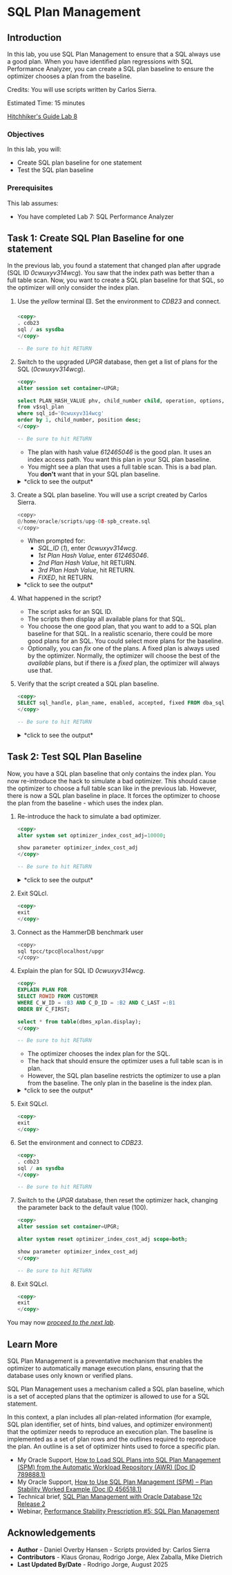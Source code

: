 # SQL Plan Management

## Introduction

In this lab, you use SQL Plan Management to ensure that a SQL always use a good plan. When you have identified plan regressions with SQL Performance Analyzer, you can create a SQL plan baseline to ensure the optimizer chooses a plan from the baseline.

Credits: You will use scripts written by Carlos Sierra.

Estimated Time: 15 minutes

[Hitchhiker's Guide Lab 8](youtube:lwvdaM4v4tQ?start=3855)

### Objectives

In this lab, you will:

* Create SQL plan baseline for one statement
* Test the SQL plan baseline

### Prerequisites

This lab assumes:

* You have completed Lab 7: SQL Performance Analyzer

## Task 1: Create SQL Plan Baseline for one statement

In the previous lab, you found a statement that changed plan after upgrade (SQL ID *0cwuxyv314wcg*). You saw that the index path was better than a full table scan. Now, you want to create a SQL plan baseline for that SQL, so the optimizer will only consider the index plan.

1. Use the *yellow* terminal 🟨. Set the environment to *CDB23* and connect.

    ``` sql
    <copy>
    . cdb23
    sql / as sysdba
    </copy>

    -- Be sure to hit RETURN
    ```

2. Switch to the upgraded *UPGR* database, then get a list of plans for the SQL (*0cwuxyv314wcg*).

    ``` sql
    <copy>
    alter session set container=UPGR;

    select PLAN_HASH_VALUE phv, child_number child, operation, options, object_name
    from v$sql_plan
    where sql_id='0cwuxyv314wcg'
    order by 1, child_number, position desc;
    </copy>

    -- Be sure to hit RETURN
    ```

    * The plan with hash value *612465046* is the good plan. It uses an index access path. You want this plan in your SQL plan baseline.
    * You might see a plan that uses a full table scan. This is a bad plan. You **don't** want that in your SQL plan baseline.

    <details>
    <summary>*click to see the output*</summary>

    ``` text
    SQL> select PLAN_HASH_VALUE phv, child_number child, operation, options, object_name from v$sql_plan where sql_id='0cwuxyv314wcg' order by 1, child_number, position desc;

    PHV        CHILD OPERATION        OPTIONS                OBJECT_NAME
    ---------- ----- ---------------- ---------------------- -----------
    612465046      0 SELECT STATEMENT
    612465046      0 TABLE ACCESS     BY INDEX ROWID BATCHED CUSTOMER
    612465046      0 INDEX            RANGE SCAN             CUSTOMER_I1
    612465046      0 SORT             ORDER BY

    4 rows selected.
    ```

    </details>

3. Create a SQL plan baseline. You will use a script created by Carlos Sierra.

    ``` python
    <copy>
    @/home/oracle/scripts/upg-08-spb_create.sql
    </copy>
    ```

    * When prompted for:
        * *SQL_ID* (*1*), enter *0cwuxyv314wcg*.
        * *1st Plan Hash Value*, enter *612465046*.
        * *2nd Plan Hash Value*, hit RETURN.
        * *3rd Plan Hash Value*, hit RETURN.
        * *FIXED*, hit RETURN.

    <details>
    <summary>*click to see the output*</summary>

    ``` text
    SQL> @/home/oracle/scripts/upg-08-spb_create.sql

    PL/SQL procedure successfully completed.

    PL/SQL procedure successfully completed.

    1. Enter SQL_ID (required)
    Enter value for 1: 0cwuxyv314wcg

    SIGNATURE
    ----------------------------------------
    7823966832826756817

    X_HOST_NAME
    ----------------------------------------------------------------
    holserv1.livelabs.oraclevcn.com

    X_DB_NAME
    ---------
    CDB23

    X_CO
    ----
    NONE

    X_CONTAINER
    ----------------------------------------------------------------------------------------------------------------------------------------------------------------------------------------------------------------------------------------------------------------
    UPGR

    SQL> @spm/upg-08-spb_create.sql 0cwuxyv314wcg

    spb_create_cdb23_oraclevcn_com_upgr_0cwuxyv314wcg_20240813_084739.txt

    HOST      : holserv1.livelabs.oraclevcn.com
    DATABASE  : CDB23
    CONTAINER : UPGR
    SQL_ID    : 0cwuxyv314wcg
    SQL_HANDLE:
    SIGNATURE : 7823966832826756817

    EXISTING BASELINES
    ~~~~~~~~~~~~~~~~~~

    PLANS PERFORMANCE
    ~~~~~~~~~~~~~~~~~

           Plan ET Avg      ET Avg      CPU Avg     CPU Avg           BG Avg       BG Avg     Rows Avg     Rows Avg       Executions       Executions                                   ET 100th    ET 99th     ET 97th     ET 95th     CPU 100th   CPU 99th    CPU 97th    CPU 95th
     Hash Value AWR (ms)    MEM (ms)    AWR (ms)    MEM (ms)             AWR          MEM          AWR          MEM              AWR              MEM   MIN Cost   MAX Cost  NL  HJ  MJ Pctl (ms)   Pctl (ms)   Pctl (ms)   Pctl (ms)   Pctl (ms)   Pctl (ms)   Pctl (ms)   Pctl (ms)
    ----------- ----------- ----------- ----------- ----------- ------------ ------------ ------------ ------------ ---------------- ---------------- ---------- ---------- --- --- --- ----------- ----------- ----------- ----------- ----------- ----------- ----------- -----------
      612465046       1.238       1.269       0.712       0.722          254          254       12.306       12.356          147,740           75,137        255        255   0   0   0      12.411      12.411      12.411      12.411       4.434       4.434       4.434       4.434

    Select up to 3 plans:

    1st Plan Hash Value (req): 612465046
    2nd Plan Hash Value (opt):
    3rd Plan Hash Value (opt):

    FIXED (opt):

    FIX
    ---
    NO
    Plans created from memory for PHV 612465046

         PLANS
    ----------
             1

    Plans created from memory for PHV

         PLANS
    ----------
             0

    Plans created from memory for PHV

         PLANS
    ----------
             0

    SQLSET_NAME
    --------------------------------
    S_0CWUXYV314WCG

          FROM TABLE(DBMS_SQLTUNE.select_workload_repository (          ,           ,
                                                                        *
    ERROR at line 30:
    ORA-06550: line 30, column 69:
    PL/SQL: ORA-00936: missing expression
    ORA-06550: line 29, column 5:
    PL/SQL: SQL Statement ignored
    Help: https://docs.oracle.com/error-help/db/ora-06550/

    Plans created from AWR for PHVs 612465046

         PLANS
    ----------

    PLANS:0

    RESULTING BASELINES
    ~~~~~~~~~~~~~~~~~~~

    CREATED             PLAN_NAME                      ENA ACC FIX REP ADA ORIGIN                        LAST_EXECUTED       LAST_MODIFIED       DESCRIPTION
    ------------------- ------------------------------ --- --- --- --- --- ----------------------------- ------------------- ------------------- ------------------------------------------------------------------------------------------------------------------------------------------------------
    2024-08-13T08:47:46 SQL_PLAN_6t52hc6fj7bqj9b7dfa5f YES YES NO  YES NO  MANUAL-LOAD-FROM-CURSOR-CACHE                     2024-08-13T08:47:46

    CREATED             PLAN_NAME                      ENA ACC FIX REP ADA ORIGIN                          ET_PER_EXEC_MS  CPU_PER_EXEC_MS BUFFERS_PER_EXEC   READS_PER_EXEC    ROWS_PER_EXEC   EXECUTIONS     ELAPSED_TIME         CPU_TIME      BUFFER_GETS       DISK_READS   ROWS_PROCESSED
    ------------------- ------------------------------ --- --- --- --- --- ----------------------------- ---------------- ---------------- ---------------- ---------------- ---------------- ------------ ---------------- ---------------- ---------------- ---------------- ----------------
    2024-08-13T08:47:46 SQL_PLAN_6t52hc6fj7bqj9b7dfa5f YES YES NO  YES NO  MANUAL-LOAD-FROM-CURSOR-CACHE            1.269            0.722              254                0               12       75,137       95,320,929       54,255,810       19,049,522               27          928,409

    CREATED             PLAN_NAME                      ENA ACC FIX REP ADA    PLAN_ID PLAN_HASH_2  PLAN_HASH PLAN_HASH_FULL DESCRIPTION
    ------------------- ------------------------------ --- --- --- --- --- ---------- ----------- ---------- -------------- ------------------------------------------------------------------------------------------------------------------------------------------------------
    2024-08-13T08:47:46 SQL_PLAN_6t52hc6fj7bqj9b7dfa5f YES YES NO  YES NO  2608724575  2608724575  612465046     2608724575

    SQL PLAN BASELINES
    ~~~~~~~~~~~~~~~~~~
    Error: neither SQL handle nor plan name specified

    RESULTING BASELINES
    ~~~~~~~~~~~~~~~~~~~

    CREATED             PLAN_NAME                      ENA ACC FIX REP ADA ORIGIN                        LAST_EXECUTED       LAST_MODIFIED       DESCRIPTION
    ------------------- ------------------------------ --- --- --- --- --- ----------------------------- ------------------- ------------------- ------------------------------------------------------------------------------------------------------------------------------------------------------
    2024-08-13T08:47:46 SQL_PLAN_6t52hc6fj7bqj9b7dfa5f YES YES NO  YES NO  MANUAL-LOAD-FROM-CURSOR-CACHE                     2024-08-13T08:47:46

    CREATED             PLAN_NAME                      ENA ACC FIX REP ADA ORIGIN                          ET_PER_EXEC_MS  CPU_PER_EXEC_MS BUFFERS_PER_EXEC   READS_PER_EXEC    ROWS_PER_EXEC   EXECUTIONS     ELAPSED_TIME         CPU_TIME      BUFFER_GETS       DISK_READS   ROWS_PROCESSED
    ------------------- ------------------------------ --- --- --- --- --- ----------------------------- ---------------- ---------------- ---------------- ---------------- ---------------- ------------ ---------------- ---------------- ---------------- ---------------- ----------------
    2024-08-13T08:47:46 SQL_PLAN_6t52hc6fj7bqj9b7dfa5f YES YES NO  YES NO  MANUAL-LOAD-FROM-CURSOR-CACHE            1.269            0.722              254                0               12       75,137       95,320,929       54,255,810       19,049,522               27          928,409

    CREATED             PLAN_NAME                      ENA ACC FIX REP ADA    PLAN_ID PLAN_HASH_2  PLAN_HASH PLAN_HASH_FULL DESCRIPTION
    ------------------- ------------------------------ --- --- --- --- --- ---------- ----------- ---------- -------------- ------------------------------------------------------------------------------------------------------------------------------------------------------
    2024-08-13T08:47:46 SQL_PLAN_6t52hc6fj7bqj9b7dfa5f YES YES NO  YES NO  2608724575  2608724575  612465046     2608724575

    spb_create_cdb23_oraclevcn_com_upgr_0cwuxyv314wcg_20240813_084739.txt
    ```

    </details>

4. What happened in the script?

    * The script asks for an SQL ID.
    * The scripts then display all available plans for that SQL.
    * You choose the one good plan, that you want to add to a SQL plan baseline for that SQL. In a realistic scenario, there could be more good plans for an SQL. You could select more plans for the baseline.
    * Optionally, you can *fix* one of the plans. A fixed plan is always used by the optimizer. Normally, the optimizer will choose the best of the *available* plans, but if there is a *fixed* plan, the optimizer will always use that.

5. Verify that the script created a SQL plan baseline.

    ``` sql
    <copy>
    SELECT sql_handle, plan_name, enabled, accepted, fixed FROM dba_sql_plan_baselines;
    </copy>

    -- Be sure to hit RETURN
    ```

    <details>
    <summary>*click to see the output*</summary>

    ``` text
    SQL> col sql_handle format a20
    SQL> col plan_name format a30
    SQL> col enabled format a7
    SQL> col accepted format a8
    SQL> col fixed format a5
    SQL> SELECT sql_handle, plan_name, enabled, accepted, fixed FROM dba_sql_plan_baselines;

    SQL_HANDLE           PLAN_NAME                      ENABLED ACCEPTED FIXED
    -------------------- ------------------------------ ------- -------- -----
    SQL_6c9450619d13aed1 SQL_PLAN_6t52hc6fj7bqj9b7dfa5f YES     YES      NO
    ```

    </details>

## Task 2: Test SQL Plan Baseline

Now, you have a SQL plan baseline that only contains the index plan. You now re-introduce the hack to simulate a bad optimizer. This should cause the optimizer to choose a full table scan like in the previous lab. However, there is now a SQL plan baseline in place. It forces the optimizer to choose the plan from the baseline - which uses the index plan.

1. Re-introduce the hack to simulate a bad optimizer.

    ``` sql
    <copy>
    alter system set optimizer_index_cost_adj=10000;

    show parameter optimizer_index_cost_adj
    </copy>

    -- Be sure to hit RETURN
    ```

    <details>
    <summary>*click to see the output*</summary>

    ``` text
    SQL> alter system set optimizer_index_cost_adj=10000;

    System altered.

    NAME                                 TYPE        VALUE
    ------------------------------------ ----------- ------------------------------
    optimizer_index_cost_adj             integer     10000
    ```

    </details>

2. Exit SQLcl.

    ``` sql
    <copy>
    exit
    </copy>
    ```

3. Connect as the HammerDB benchmark user

    ``` bash
    <copy>
    sql tpcc/tpcc@localhost/upgr
    </copy>
    ```

4. Explain the plan for SQL ID *0cwuxyv314wcg*.

    ``` sql
    <copy>
    EXPLAIN PLAN FOR
    SELECT ROWID FROM CUSTOMER
    WHERE C_W_ID = :B3 AND C_D_ID = :B2 AND C_LAST =:B1
    ORDER BY C_FIRST;

    select * from table(dbms_xplan.display);
    </copy>

    -- Be sure to hit RETURN
    ```

    * The optimizer chooses the index plan for the SQL.
    * The hack that should ensure the optimizer uses a full table scan is in plan.
    * However, the SQL plan baseline restricts the optimizer to use a plan from the baseline. The only plan in the baseline is the index plan.

    <details>
    <summary>*click to see the output*</summary>

    ``` text
    SQL> select * from table(dbms_xplan.display);

    PLAN_TABLE_OUTPUT
    _______________________________________________________________________________________________________
    Plan hash value: 612465046

    ----------------------------------------------------------------------------------------------------
    | Id  | Operation                            | Name        | Rows  | Bytes | Cost (%CPU)| Time     |
    ----------------------------------------------------------------------------------------------------
    |   0 | SELECT STATEMENT                     |             |     3 |   135 | 25408   (1)| 00:00:01 |
    |   1 |  SORT ORDER BY                       |             |     3 |   135 | 25408   (1)| 00:00:01 |
    |*  2 |   TABLE ACCESS BY INDEX ROWID BATCHED| CUSTOMER    |     3 |   135 | 25407   (1)| 00:00:01 |
    |*  3 |    INDEX RANGE SCAN                  | CUSTOMER_I1 |  3000 |       |  1001   (1)| 00:00:01 |
    ----------------------------------------------------------------------------------------------------

    Predicate Information (identified by operation id):
    ---------------------------------------------------

       2 - filter("C_LAST"=:B1)
       3 - access("C_W_ID"=TO_NUMBER(:B3) AND "C_D_ID"=TO_NUMBER(:B2))

    Note
    -----
       - SQL plan baseline "SQL_PLAN_6t52hc6fj7bqj9b7dfa5f" used for this statement

    20 rows selected.
    ```

    </details>

5. Exit SQLcl.

    ``` sql
    <copy>
    exit
    </copy>
    ```

6. Set the environment and connect to *CDB23*.

    ``` sql
    <copy>
    . cdb23
    sql / as sysdba
    </copy>

    -- Be sure to hit RETURN
    ```

7. Switch to the *UPGR* database, then reset the optimizer hack, changing the parameter back to the default value (100).

    ``` sql
    <copy>
    alter session set container=UPGR;

    alter system reset optimizer_index_cost_adj scope=both;

    show parameter optimizer_index_cost_adj
    </copy>

    -- Be sure to hit RETURN
    ```

8. Exit SQLcl.

    ``` sql
    <copy>
    exit
    </copy>
    ```

You may now [*proceed to the next lab*](#next).

## Learn More

SQL Plan Management is a preventative mechanism that enables the optimizer to automatically manage execution plans, ensuring that the database uses only known or verified plans.

SQL Plan Management uses a mechanism called a SQL plan baseline, which is a set of accepted plans that the optimizer is allowed to use for a SQL statement.

In this context, a plan includes all plan-related information (for example, SQL plan identifier, set of hints, bind values, and optimizer environment) that the optimizer needs to reproduce an execution plan. The baseline is implemented as a set of plan rows and the outlines required to reproduce the plan. An outline is a set of optimizer hints used to force a specific plan.

* My Oracle Support, [How to Load SQL Plans into SQL Plan Management (SPM) from the Automatic Workload Repository (AWR) (Doc ID 789888.1)](https://support.oracle.com/epmos/faces/DocumentDisplay?id=789888.1)
* My Oracle Support, [How to Use SQL Plan Management (SPM) – Plan Stability Worked Example (Doc ID 456518.1)](https://support.oracle.com/epmos/faces/DocumentDisplay?id=456518.1)
* Technical brief, [SQL Plan Management with Oracle Database 12c Release 2](http://www.oracle.com/technetwork/database/bi-datawarehousing/twp-sql-plan-mgmt-12c-1963237.pdf)
* Webinar, [Performance Stability Prescription #5: SQL Plan Management](https://www.youtube.com/watch?v=qCt1_Fc3JRs&t=5489s)

## Acknowledgements

* **Author** - Daniel Overby Hansen - Scripts provided by: Carlos Sierra
* **Contributors** - Klaus Gronau, Rodrigo Jorge, Alex Zaballa, Mike Dietrich
* **Last Updated By/Date** - Rodrigo Jorge, August 2025
